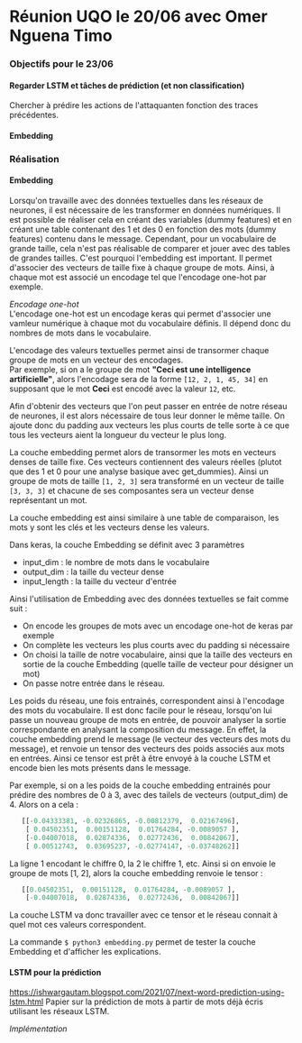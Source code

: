 # Réunion UQO le 20/06 avec Omer Nguena Timo

### Objectifs pour le 23/06

#### Regarder LSTM et tâches de prédiction (et non classification)
Chercher à prédire les actions de l'attaquanten fonction des traces précédentes.

#### Embedding

### Réalisation

#### Embedding

Lorsqu'on travaille avec des données textuelles dans les réseaux de neurones, il est nécessaire de les transformer en données numériques. Il est possible de réaliser cela en créant des variables (dummy features) et en créant une table contenant des 1 et des 0 en fonction des mots (dummy features) contenu dans le message. Cependant, pour un vocabulaire de grande taille, cela n'est pas réalisable de comparer et jouer avec des tables de grandes tailles. C'est pourquoi l'embedding est important. Il permet d'associer des vecteurs de taille fixe à chaque groupe de mots. Ainsi, à chaque mot est associé un encodage tel que l'encodage one-hot par exemple.

*Encodage one-hot*  
L'encodage one-hot est un encodage keras qui permet d'associer une vamleur numérique à chaque mot du vocabulaire définis. Il dépend donc du nombres de mots dans le vocabulaire.

L'encodage des valeurs textuelles permet ainsi de transormer chaque groupe de mots en un vecteur des encodages.  
Par exemple, si on a le groupe de mot **"Ceci est une intelligence artificielle"**, alors l'encodage sera de la forme `̀[12, 2, 1, 45, 34]` en supposant que le mot **Ceci** est encodé avec la valeur `12`, etc.

Afin d'obtenir des vecteurs que l'on peut passer en entrée de notre réseau de neurones, il est alors nécessaire de tous leur donner le même taille. On ajoute donc du padding aux vecteurs les plus courts de telle sorte à ce que tous les vecteurs aient la longueur du vecteur le plus long.

La couche embedding permet alors de transormer les mots en vecteurs denses de taille fixe. Ces vecteurs contiennent des valeurs réelles (plutot que des 1 et 0 pour une analyse basique avec get_dummies). Ainsi un groupe de mots de taille `[1, 2, 3]` sera transformé en un vecteur de taille `[3, 3, 3]` et chacune de ses composantes sera un vecteur dense représentant un mot.

La couche embedding est ainsi similaire à une table de comparaison, les mots y sont les clés et les vecteurs dense les valeurs.

Dans keras, la couche Embedding se définit avec 3 paramètres
- input_dim : le nombre de mots dans le vocabulaire
- output_dim : la taille du vecteur dense
- input_length : la taille du vecteur d'entrée

Ainsi l'utilisation de Embedding avec des données textuelles se fait comme suit :
- On encode les groupes de mots avec un encodage one-hot de keras par exemple
- On complète les vecteurs les plus courts avec du padding si nécessaire
- On choisi la taille de notre vocabulaire, ainsi que la taille des vecteurs en sortie de la couche Embedding (quelle taille de vecteur pour désigner un mot)
- On passe notre entrée dans le réseau.

Les poids du réseau, une fois entrainés, correspondent ainsi à l'encodage des mots du vocabulaire. Il est donc facile pour le réseau, lorsqu'on lui passe un nouveau groupe de mots en entrée, de pouvoir analyser la sortie correspondante en analysant la composition du message. En effet, la couche embedding prend le message (le vecteur des vecteurs des mots du message), et renvoie un tensor des vecteurs des poids associés aux mots en entrées. Ainsi ce tensor est prêt à être envoyé à la couche LSTM et encode bien les mots présents dans le message.

Par exemple, si on a les poids de la couche embedding entrainés pour prédire des nombres de 0 à 3, avec des tailels de vecteurs (output_dim) de 4. Alors on a cela : 
```python
   [[-0.04333381, -0.02326865, -0.00812379,  0.02167496],
    [ 0.04502351,  0.00151128,  0.01764284, -0.0089057 ],
    [-0.04007018,  0.02874336,  0.02772436,  0.00842067],
    [ 0.00512743,  0.03695237, -0.02774147, -0.03748262]]
```

La ligne 1 encodant le chiffre 0, la 2 le chiffre 1, etc. Ainsi si on envoie le groupe de mots [1, 2], alors la couche embedding renvoie le tensor :
```python
   [[0.04502351,  0.00151128,  0.01764284, -0.0089057 ],
    [-0.04007018,  0.02874336,  0.02772436,  0.00842067]]
```
La couche LSTM va donc travailler avec ce tensor et le réseau connait à quel mot ces valeurs correspondent.

La commande `$ python3 embedding.py` permet de tester la couche Embedding et d'afficher les explications.

#### LSTM pour la prédiction

https://ishwargautam.blogspot.com/2021/07/next-word-prediction-using-lstm.html
Papier sur la prédiction de mots à partir de mots déjà écris utilisant les réseaux LSTM.

*Implémentation*



